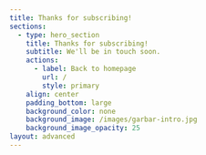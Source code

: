 ```yaml
---
title: Thanks for subscribing!
sections:
  - type: hero_section
    title: Thanks for subscribing!
    subtitle: We'll be in touch soon.
    actions:
      - label: Back to homepage
        url: /
        style: primary
    align: center
    padding_bottom: large
    background_color: none
    background_image: /images/garbar-intro.jpg
    background_image_opacity: 25
layout: advanced
---
```

